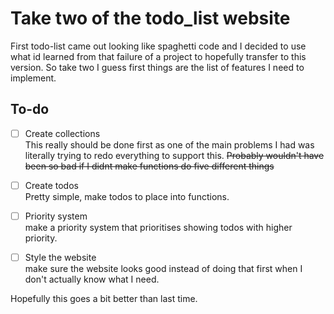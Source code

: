 # Take two of the todo_list website
First todo-list came out looking like spaghetti code and I decided to use what id learned from that failure of a project to hopefully transfer to this version.
So take two I guess first things are the list of features I need to implement.

## To-do
- [ ] Create collections  
    This really should be done first as one of the main problems I had was literally trying to redo everything to support this. ~~Probably wouldn't have been so bad if I didnt make functions do five different things~~
- [ ] Create todos  
    Pretty simple, make todos to place into functions.
- [ ] Priority system  
    make a priority system that prioritises showing todos with higher priority.
- [ ] Style the website  
    make sure the website looks good instead of doing that first when I don't actually know what I need.



Hopefully this goes a bit better than last time.
